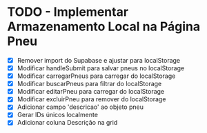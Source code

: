 # TODO - Implementar Armazenamento Local na Página Pneu

- [x] Remover import do Supabase e ajustar para localStorage
- [x] Modificar handleSubmit para salvar pneus no localStorage
- [x] Modificar carregarPneus para carregar do localStorage
- [x] Modificar buscarPneus para filtrar do localStorage
- [x] Modificar editarPneu para carregar do localStorage
- [x] Modificar excluirPneu para remover do localStorage
- [x] Adicionar campo 'descricao' ao objeto pneu
- [x] Gerar IDs únicos localmente
- [x] Adicionar coluna Descrição na grid
